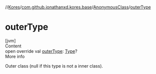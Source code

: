 //[Kores](../../index.md)/[com.github.jonathanxd.kores.base](../index.md)/[AnonymousClass](index.md)/[outerType](outer-type.md)



# outerType  
[jvm]  
Content  
open override val [outerType](outer-type.md): [Type](https://docs.oracle.com/javase/8/docs/api/java/lang/reflect/Type.html)?  
More info  


Outer class (null if this type is not a inner class).

  



